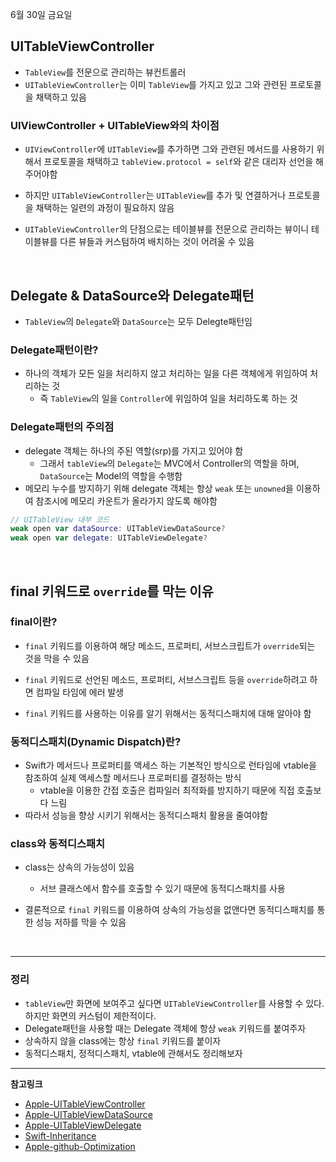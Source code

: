 6월 30일 금요일

## UITableViewController
- `TableView`를 전문으로 관리하는 뷰컨트롤러
- `UITableViewController`는 이미 `TableView`를 가지고 있고 그와 관련된 프로토콜을 채택하고 있음

### UIViewController + UITableView와의 차이점
- `UIViewController`에 `UITableView`를 추가하면 그와 관련된 메서드를 사용하기 위해서 프로토콜을 채택하고 `tableView.protocol = self`와 같은 대리자 선언을 해주어야함
- 하지만 `UITableViewController`는 `UITableView`를 추가 및 연결하거나 프로토콜을 채택하는 일련의 과정이 필요하지 않음

- `UITableViewController`의 단점으로는 테이블뷰를 전문으로 관리하는 뷰이니 테이블뷰를 다른 뷰들과 커스텀하여 배치하는 것이 어려울 수 있음

</br>

## Delegate & DataSource와 Delegate패턴
- `TableView`의 `Delegate`와 `DataSource`는 모두 Delegte패턴임

### Delegate패턴이란?
- 하나의 객체가 모든 일을 처리하지 않고 처리하는 일을 다른 객체에게 위임하여 처리하는 것
    - 즉 `TableView`의 일을 `Controller`에 위임하여 일을 처리하도록 하는 것

### Delegate패턴의 주의점
- delegate 객체는 하나의 주된 역할(srp)를 가지고 있어야 함
    - 그래서 `tableView`의 `Delegate`는 MVC에서 Controller의 역할을 하며, `DataSource`는 Model의 역할을 수행함
- 메모리 누수를 방지하기 위해 delegate 객체는 항상 `weak` 또는 `unowned`을 이용하여 참조시에 메모리 카운트가 올라가지 않도록 해야함

```swift
// UITableView 내부 코드
weak open var dataSource: UITableViewDataSource?
weak open var delegate: UITableViewDelegate?
```

</br>

## final 키워드로 `override`를 막는 이유

### final이란?
- `final` 키워드를 이용하여 해당 메소드, 프로퍼티, 서브스크립트가 `override`되는 것을 막을 수 있음
- `final` 키워드로 선언된 메소드, 프로퍼티, 서브스크립트 등을 `override`하려고 하면 컴파일 타임에 에러 발생

- `final` 키워드를 사용하는 이유를 알기 위해서는 동적디스패치에 대해 알아야 함

### 동적디스패치(Dynamic Dispatch)란?
- Swift가 메서드나 프로퍼티를 액세스 하는 기본적인 방식으로 런타임에 vtable을 참조하여 실제 액세스할 메서드나 프로퍼티를 결정하는 방식
    - vtable을 이용한 간접 호출은 컴파일러 최적화를 방지하기 때문에 직접 호출보다 느림
- 따라서 성능을 향상 시키기 위해서는 동적디스패치 활용을 줄여야함

### class와 동적디스패치
- class는 상속의 가능성이 있음
    - 서브 클래스에서 함수를 호출할 수 있기 때문에 동적디스패치를 사용

- 결론적으로 `final` 키워드를 이용하여 상속의 가능성을 없앤다면 동적디스패치를 통한 성능 저하를 막을 수 있음

</br>

---
### 정리
- `tableView`만 화면에 보여주고 싶다면 `UITableViewController`를 사용할 수 있다. 하지만 화면의 커스텀이 제한적이다.
- Delegate패턴을 사용할 때는 Delegate 객체에 항상 `weak` 키워드를 붙여주자
- 상속하지 않을 class에는 항상 `final` 키워드를 붙이자
- 동적디스패치, 정적디스패치, vtable에 관해서도 정리해보자

---
**참고링크**
- [Apple-UITableViewController](https://developer.apple.com/documentation/uikit/uitableviewcontroller)
- [Apple-UITableViewDataSource](https://developer.apple.com/documentation/uikit/uitableviewdatasource)
- [Apple-UITableViewDelegate](https://developer.apple.com/documentation/uikit/uitableviewdelegate)
- [Swift-Inheritance](https://developer.apple.com/documentation/uikit/uitableviewdelegate)
- [Apple-github-Optimization](https://github.com/apple/swift/blob/main/docs/OptimizationTips.rst)
